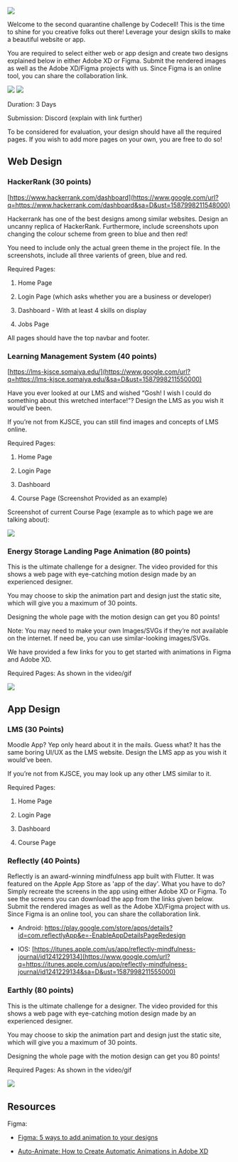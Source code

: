 ![](https://i.imgur.com/v8AcIJQ.png)

Welcome to the second quarantine challenge by Codecell! This is the time to shine for you creative folks out there! Leverage your design skills to make a beautiful website or app.

You are required to select either web or app design and create
two designs explained below in either Adobe XD or Figma. Submit the
rendered images as well as the Adobe XD/Figma projects with us. Since Figma is an online tool, you can share the collaboration link.

![](https://i.imgur.com/mvnS8c2s.png)
![](https://i.imgur.com/goxLFsNs.png)

Duration: 3 Days

Submission: Discord (explain with link further)

To be considered for evaluation, your design should have all the
required pages. If you wish to add more pages on your own, you are free
to do so!

Web Design 
----------

### HackerRank (30 points)

[https://www.hackerrank.com/dashboard](https://www.google.com/url?q=https://www.hackerrank.com/dashboard&sa=D&ust=1587998211548000)

Hackerrank has one of the best designs among similar websites.
Design an uncanny replica of HackerRank. Furthermore, include screenshots upon changing the colour scheme from green to blue and then red!

You need to include only the actual green theme in the project file. In the screenshots, include all three varients of green, blue and red.

Required Pages:

1. Home Page

2. Login Page (which asks whether you are a business or developer)

3. Dashboard - With at least 4 skills on display

4. Jobs Page

All pages should have the top navbar and footer.

### Learning Management System (40 points)

[https://lms-kjsce.somaiya.edu/](https://www.google.com/url?q=https://lms-kjsce.somaiya.edu/&sa=D&ust=1587998211550000)

Have you ever looked at our LMS and wished “Gosh! I wish I could do
something about this wretched interface!”? Design the LMS as you wish it
would’ve been.

If you’re not from KJSCE, you can still find images and concepts of LMS
online.

Required Pages:

1. Home Page

2. Login Page

3. Dashboard

4. Course Page (Screenshot Provided as an example)

Screenshot of current Course Page (example as to which page we are
talking about):

![](https://i.imgur.com/uyU08eL.png)

### Energy Storage Landing Page Animation (80 points)

This is the ultimate challenge for a designer. The video provided for this shows a web page with eye-catching motion design made by an
experienced designer.

You may choose to skip the animation part and design just the static
site, which will give you a maximum of 30 points.

Designing the whole page with the motion design can get you 80 points!

Note: You may need to make your own Images/SVGs if they’re not
available on the internet. If need be, you can use similar-looking images/SVGs.

We have provided a few links for you to get started with
animations in Figma and Adobe XD.

Required Pages: As shown in the video/gif

![](https://i.imgur.com/GdPK4FH.gif)

App Design
----------

### LMS (30 Points)

Moodle App? Yep only heard about it in the mails. Guess what? It has the same boring UI/UX as the LMS website. Design the LMS app as you wish it would’ve been.

If you’re not from KJSCE, you may look up any other LMS similar to it.

Required Pages:

1. Home Page

2. Login Page

3. Dashboard

4. Course Page


### Reflectly (40 Points)

Reflectly is an award-winning mindfulness app built with Flutter. It was featured on the Apple App Store as 'app of the day'. What you have to do? Simply recreate the screens in the app using either Adobe XD or Figma. To see the screens you can download the app from the links given below. Submit the rendered images as well as the Adobe XD/Figma project with us. Since Figma is an online tool, you can share the collaboration link.

- Android: https://play.google.com/store/apps/details?id=com.reflectlyApp&e=-EnableAppDetailsPageRedesign

- IOS: [https://itunes.apple.com/us/app/reflectly-mindfulness-journal/id1241229134](https://www.google.com/url?q=https://itunes.apple.com/us/app/reflectly-mindfulness-journal/id1241229134&sa=D&ust=1587998211555000)

### Earthly (80 points)

This is the ultimate challenge for a designer. The video provided for this shows a web page with eye-catching motion design made by an
experienced designer.

You may choose to skip the animation part and design just the static
site, which will give you a maximum of 30 points.

Designing the whole page with the motion design can get you 80 points!

Required Pages: As shown in the video/gif

![](https://i.imgur.com/MkwD39W.gif)
         

Resources
-----------
Figma:

- [Figma: 5 ways to add animation to your
designs](https://www.google.com/url?q=https://uxdesign.cc/figma-5-ways-to-add-animation-to-your-designs-e3c521aa8902&sa=D&ust=1587998211557000)

- [Auto-Animate: How to Create Automatic Animations in Adobe
XD](https://www.google.com/url?q=https://theblog.adobe.com/auto-animate-how-to-create-automatic-animations-xd/&sa=D&ust=1587998211558000)